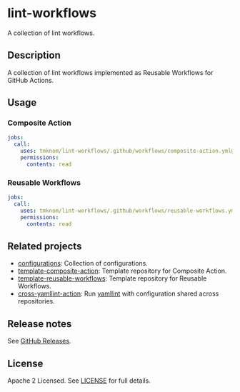 # lint-workflows

A collection of lint workflows.

## Description

A collection of lint workflows implemented as Reusable Workflows for GitHub Actions.

## Usage

### Composite Action

```yaml
jobs:
  call:
    uses: tmknom/lint-workflows/.github/workflows/composite-action.yml@v0
    permissions:
      contents: read
```

### Reusable Workflows

```yaml
jobs:
  call:
    uses: tmknom/lint-workflows/.github/workflows/reusable-workflows.yml@v0
    permissions:
      contents: read
```

## Related projects

- [configurations](https://github.com/tmknom/configurations): Collection of configurations.
- [template-composite-action](https://github.com/tmknom/template-composite-action): Template repository for Composite Action.
- [template-reusable-workflows](https://github.com/tmknom/template-reusable-workflows): Template repository for Reusable Workflows.
- [cross-yamllint-action](https://github.com/tmknom/cross-yamllint-action): Run [yamllint][yamllint] with configuration shared across repositories.

## Release notes

See [GitHub Releases][releases].

## License

Apache 2 Licensed. See [LICENSE](LICENSE) for full details.

[yamllint]: https://github.com/adrienverge/yamllint
[releases]: https://github.com/tmknom/lint-workflows/releases
